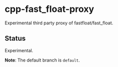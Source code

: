 # cpp-fast_float-proxy

Experimental third party proxy of fastfloat/fast_float.

## Status

Experimental.

**Note**: The default branch is `default`.
